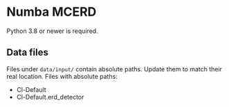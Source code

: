 # Numba MCERD

Python 3.8 or newer is required.

## Data files

Files under `data/input/` contain absolute paths. Update them to match their real location. Files with absolute paths:
- Cl-Default
- Cl-Default.erd_detector
